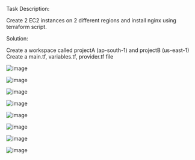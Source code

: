 
Task Description:

Create 2 EC2 instances on 2 different regions and install nginx using terraform script.

Solution:

Create a workspace called projectA (ap-south-1) and projectB (us-east-1)
Create a main.tf, variables.tf, provider.tf file

![image](https://github.com/user-attachments/assets/4199722c-920b-4d24-84b9-bb420940879b)

![image](https://github.com/user-attachments/assets/556b61b8-ca5a-4fde-a82d-e8c2a6040382)

![image](https://github.com/user-attachments/assets/c7c1fe23-c473-451c-ab8d-479fb2d5c290)

![image](https://github.com/user-attachments/assets/417084a1-36f8-4e22-9999-765eea2378d9)

![image](https://github.com/user-attachments/assets/fb7ce437-0fce-4402-9aca-b5eec084c56e)

![image](https://github.com/user-attachments/assets/cdfbe634-4511-44b9-b6b3-7ec84d2ea2b8)

![image](https://github.com/user-attachments/assets/3df4dc04-815f-46eb-acf8-6e524d41e5f3)

![image](https://github.com/user-attachments/assets/f6d4830a-27da-4675-a2ff-33f103a80aed)






